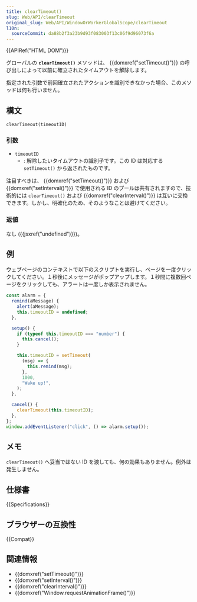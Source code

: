 ```yaml
---
title: clearTimeout()
slug: Web/API/clearTimeout
original_slug: Web/API/WindowOrWorkerGlobalScope/clearTimeout
l10n:
  sourceCommit: da88b2f3a23b9d93f083003f13c06f9d96073f6a
---
```


{{APIRef("HTML DOM")}}

グローバルの **`clearTimeout()`** メソッドは、 {{domxref("setTimeout()")}} の呼び出しによって以前に確立されたタイムアウトを解除します。

指定された引数で前回確立されたアクションを識別できなかった場合、このメソッドは何も行いません。

## 構文

```js-nolint
clearTimeout(timeoutID)
```

### 引数

- `timeoutID`
  - : 解除したいタイムアウトの識別子です。この ID は対応する `setTimeout()` から返されたものです。

注目すべきは、 {{domxref("setTimeout()")}} および {{domxref("setInterval()")}} で使用される ID のプールは共有されますので、技術的には `clearTimeout()` および {{domxref("clearInterval()")}} は互いに交換できます。しかし、明確化のため、そのようなことは避けてください。

### 返値

なし ({{jsxref("undefined")}})。

## 例

ウェブページのコンテキストで以下のスクリプトを実行し、ページを一度クリックしてください。１秒後にメッセージがポップアップします。１秒間に複数回ページをクリックしても、アラートは一度しか表示されません。

```js
const alarm = {
  remind(aMessage) {
    alert(aMessage);
    this.timeoutID = undefined;
  },

  setup() {
    if (typeof this.timeoutID === "number") {
      this.cancel();
    }

    this.timeoutID = setTimeout(
      (msg) => {
        this.remind(msg);
      },
      1000,
      "Wake up!",
    );
  },

  cancel() {
    clearTimeout(this.timeoutID);
  },
};
window.addEventListener("click", () => alarm.setup());
```

## メモ

`clearTimeout()` へ妥当ではない ID を渡しても、何の効果もありません。例外は発生しません。

## 仕様書

{{Specifications}}

## ブラウザーの互換性

{{Compat}}

## 関連情報

- {{domxref("setTimeout()")}}
- {{domxref("setInterval()")}}
- {{domxref("clearInterval()")}}
- {{domxref("Window.requestAnimationFrame()")}}
